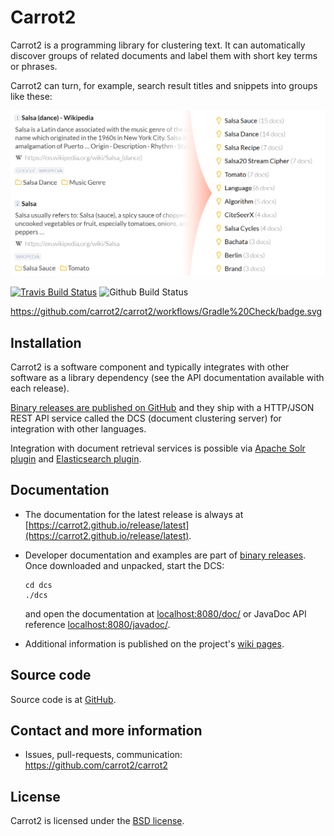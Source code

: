 Carrot2
=======

Carrot2 is a programming library for clustering text. It can automatically 
discover groups of related documents and label them with short key terms 
or phrases.

Carrot2 can turn, for example, search result titles and snippets into 
groups like these:

![Search result titles and snippets and corresponding cluster labels (right).](doc/src/content/images/carrot2-intro-example-light.png "")


[![Travis Build Status](https://travis-ci.org/carrot2/carrot2.svg?branch=master)](https://travis-ci.org/carrot2/carrot2)
![Github Build Status](https://github.com/carrot2/carrot2/workflows/Gradle%20Check/badge.svg)

https://github.com/carrot2/carrot2/workflows/Gradle%20Check/badge.svg

Installation
------------

Carrot2 is a software component and typically integrates with other software
as a library dependency (see the API documentation available with each release).

[Binary releases are published on GitHub](https://github.com/carrot2/carrot2/releases) and they 
ship with a HTTP/JSON REST API service called the DCS 
(document clustering server) for integration with other languages.

Integration with document retrieval services is possible
via [Apache Solr plugin](https://lucene.apache.org/solr/guide/result-clustering.html) 
and [Elasticsearch plugin](https://github.com/carrot2/elasticsearch-carrot2).


Documentation
-------------

* The documentation for the latest release is always at 
  [https://carrot2.github.io/release/latest](https://carrot2.github.io/release/latest).

* Developer documentation and examples are part of
  [binary releases](https://github.com/carrot2/carrot2/releases).
  Once downloaded and unpacked, start the DCS:

  ```shell script
  cd dcs
  ./dcs
  ```

  and open the documentation at [localhost:8080/doc/](http://localhost:8080/doc/) or
  JavaDoc API reference [localhost:8080/javadoc/](http://localhost:8080/javadoc/).

* Additional information is published on the project's 
  [wiki pages](https://github.com/carrot2/carrot2/wiki).


Source code
-----------

Source code is at [GitHub](https://github.com/carrot2/carrot2). 


Contact and more information
----------------------------

* Issues, pull-requests, communication:  
  https://github.com/carrot2/carrot2

License
-------

Carrot2 is licensed under the [BSD license](carrot2.LICENSE). 
